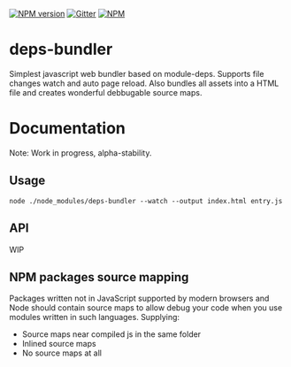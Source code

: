 [![NPM version][npm-image]][npm-url]
[![Gitter](https://badges.gitter.im/avesus/deps-bundler.svg)](https://gitter.im/avesus/deps-bundler?utm_source=badge&utm_medium=badge&utm_campaign=pr-badge)
[![NPM][nodei-image]][nodei-url]

# deps-bundler
Simplest javascript web bundler based on module-deps. Supports file changes watch and auto page reload. Also bundles all assets into a HTML file and creates wonderful debbugable source maps.

# Documentation

Note: Work in progress, alpha-stability.

## Usage

`node ./node_modules/deps-bundler --watch --output index.html entry.js`

## API
WIP

## NPM packages source mapping

Packages written not in JavaScript supported by modern browsers and Node should contain source maps to allow debug your code when you use modules written in such languages.
Supplying:

 - Source maps near compiled js in the same folder
 - Inlined source maps
 - No source maps at all

[npm-url]: https://www.npmjs.com/package/deps-bundler
[npm-image]: https://img.shields.io/npm/v/deps-bundler.svg
[nodei-image]: https://nodei.co/npm/deps-bundler.png?downloads=true&downloadRank=true&stars=true
[nodei-url]: https://www.npmjs.com/package/deps-bundler

